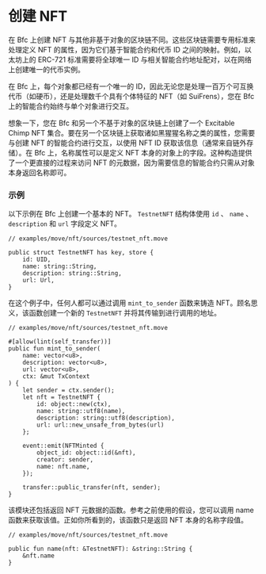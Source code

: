 # 创建 NFT

在 Bfc 上创建 NFT 与其他非基于对象的区块链不同。这些区块链需要专用标准来处理定义 NFT 的属性，因为它们基于智能合约和代币 ID 之间的映射。例如，以太坊上的 ERC-721 标准需要将全球唯一 ID 与相关智能合约地址配对，以在网络上创建唯一的代币实例。

在 Bfc 上，每个对象都已经有一个唯一的 ID，因此无论您是处理一百万个可互换代币（如硬币），还是处理数千个具有个体特征的 NFT（如 SuiFrens），您在 Bfc 上的智能合约始终与单个对象进行交互。

想象一下，您在 Bfc 和另一个不基于对象的区块链上创建了一个 Excitable Chimp NFT 集合。要在另一个区块链上获取诸如黑猩猩名称之类的属性，您需要与创建 NFT 的智能合约进行交互，以使用 NFT ID 获取该信息（通常来自链外存储）。在 Bfc 上，名称属性可以是定义 NFT 本身的对象上的字段。这种构造提供了一个更直接的过程来访问 NFT 的元数据，因为需要信息的智能合约只需从对象本身返回名称即可。

### 示例

以下示例在 Bfc 上创建一个基本的 NFT。 `TestnetNFT` 结构体使用 `id` 、 `name` 、 `description` 和 `url` 字段定义 NFT。

```
// examples/move/nft/sources/testnet_nft.move

public struct TestnetNFT has key, store {
    id: UID,
    name: string::String,
    description: string::String,
    url: Url,
}
```

在这个例子中，任何人都可以通过调用 `mint_to_sender` 函数来铸造 NFT。顾名思义，该函数创建一个新的 `TestnetNFT` 并将其传输到进行调用的地址。

```
// examples/move/nft/sources/testnet_nft.move

#[allow(lint(self_transfer))]
public fun mint_to_sender(
    name: vector<u8>,
    description: vector<u8>,
    url: vector<u8>,
    ctx: &mut TxContext
) {
    let sender = ctx.sender();
    let nft = TestnetNFT {
        id: object::new(ctx),
        name: string::utf8(name),
        description: string::utf8(description),
        url: url::new_unsafe_from_bytes(url)
    };

    event::emit(NFTMinted {
        object_id: object::id(&nft),
        creator: sender,
        name: nft.name,
    });

    transfer::public_transfer(nft, sender);
}
```

该模块还包括返回 NFT 元数据的函数。参考之前使用的假设，您可以调用 name 函数来获取该值。正如你所看到的，该函数只是返回 NFT 本身的名称字段值。

```
// examples/move/nft/sources/testnet_nft.move

public fun name(nft: &TestnetNFT): &string::String {
    &nft.name
}
```
